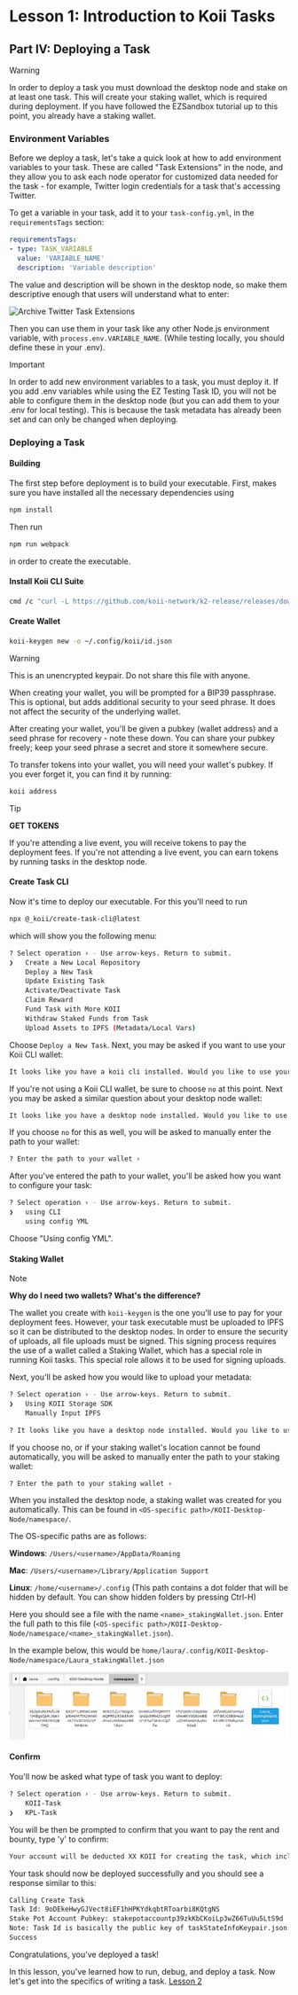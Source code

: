 # Lesson 1: Introduction to Koii Tasks

## Part IV: Deploying a Task

> [!WARNING]
>
> In order to deploy a task you must download the desktop node and stake on at least one task. This will create your staking wallet, which is required during deployment. If you have followed the EZSandbox tutorial up to this point, you already have a staking wallet.
>

### Environment Variables

Before we deploy a task, let's take a quick look at how to add environment variables to your task. These are called "Task Extensions" in the node, and they allow you to ask each node operator for customized data needed for the task - for example, Twitter login credentials for a task that's accessing Twitter.

To get a variable in your task, add it to your `task-config.yml`, in the `requirementsTags` section:

```yml
requirementsTags:
- type: TASK_VARIABLE
  value: 'VARIABLE_NAME'
  description: 'Variable description'
```

The value and description will be shown in the desktop node, so make them descriptive enough that users will understand what to enter:

![Archive Twitter Task Extensions](./imgs/secrets-example.png)

Then you can use them in your task like any other Node.js environment variable, with `process.env.VARIABLE_NAME`. (While testing locally, you should define these in your .env).

> [!IMPORTANT]
>
> In order to add new environment variables to a task, you must deploy it. If you add .env variables while using the EZ Testing Task ID, you will not be able to configure them in the desktop node (but you can add them to your .env for local testing). This is because the task metadata has already been set and can only be changed when deploying.

### Deploying a Task

#### Building

The first step before deployment is to build your executable. First, makes sure you have installed all the necessary dependencies using

```sh
npm install
```

Then run

```sh
npm run webpack
```

in order to create the executable.

#### Install Koii CLI Suite

```sh
cmd /c "curl -L https://github.com/koii-network/k2-release/releases/download/v1.16.2/koii-install-init-x86_64-pc-windows-msvc.exe --output C:\koii-install-tmp\koii-install-init.exe --create-dirs"
```

#### Create Wallet

```sh
koii-keygen new -o ~/.config/koii/id.json
```

> [!WARNING]
>
> This is an unencrypted keypair. Do not share this file with anyone.
>

When creating your wallet, you will be prompted for a BIP39 passphrase. This is optional, but adds additional security to your seed phrase. It does not affect the security of the underlying wallet.

After creating your wallet, you'll be given a pubkey (wallet address) and a seed phrase for recovery - note these down. You can share your pubkey freely; keep your seed phrase a secret and store it somewhere secure.

To transfer tokens into your wallet, you will need your wallet's pubkey. If you ever forget it, you can find it by running:

```sh
koii address
```

> [!TIP]
>
> **GET TOKENS**
>
> If you're attending a live event, you will receive tokens to pay the deployment fees. If you're not attending a live event, you can earn tokens by running tasks in the desktop node.
>

#### Create Task CLI

Now it's time to deploy our executable. For this you'll need to run

```sh
npx @_koii/create-task-cli@latest
```

which will show you the following menu:

```sh
? Select operation › - Use arrow-keys. Return to submit.
❯   Create a New Local Repository
    Deploy a New Task
    Update Existing Task
    Activate/Deactivate Task
    Claim Reward
    Fund Task with More KOII
    Withdraw Staked Funds from Task
    Upload Assets to IPFS (Metadata/Local Vars)
```

Choose `Deploy a New Task`. Next, you may be asked if you want to use your Koii CLI wallet:

```sh
It looks like you have a koii cli installed. Would you like to use your koii cli key (/home/laura/.config/koii/id.json) to deploy this task? › (y/N)
```

If you're not using a Koii CLI wallet, be sure to choose `no` at this point. Next you may be asked a similar question about your desktop node wallet:

```sh
It looks like you have a desktop node installed. Would you like to use your desktop node key (/home/laura/.config/KOII-Desktop-Node/wallets/Laura Work_mainSystemWallet.json) to deploy this task? › (y/N)
```
If you choose `no` for this as well, you will be asked to manually enter the path to your wallet:

```sh
? Enter the path to your wallet ›
```

After you've entered the path to your wallet, you'll be asked how you want to configure your task:

```sh
? Select operation › - Use arrow-keys. Return to submit.
❯   using CLI
    using config YML
```

Choose "Using config YML".

#### Staking Wallet

> [!NOTE]
>
> **Why do I need two wallets? What's the difference?**
>
> The wallet you create with `koii-keygen` is the one you'll use to pay for your deployment fees. However, your task executable must be uploaded to IPFS so it can be distributed to the desktop nodes. In order to ensure the security of uploads, all file uploads must be signed. This signing process requires the use of a wallet called a Staking Wallet, which has a special role in running Koii tasks. This special role allows it to be used for signing uploads.

Next, you'll be asked how you would like to upload your metadata:

```sh
? Select operation › - Use arrow-keys. Return to submit.
❯   Using KOII Storage SDK
    Manually Input IPFS
```

```sh
? It looks like you have a desktop node installed. Would you like to use your desktop node staking key (/home/laura/.config/KOII-Desktop-Node/namespace/Laura Work_stakingWallet.json) to sign this upload to IPFS? › (y/N)
```

If you choose no, or if your staking wallet's location cannot be found automatically, you will be asked to manually enter the path to your staking wallet:

```sh
? Enter the path to your staking wallet ›
```

When you installed the desktop node, a staking wallet was created for you automatically. This can be found in `<OS-specific path>/KOII-Desktop-Node/namespace/`.

The OS-specific paths are as follows:

**Windows**: `/Users/<username>/AppData/Roaming`

**Mac**: `/Users/<username>/Library/Application Support`

**Linux**: `/home/<username>/.config` (This path contains a dot folder that will be hidden by default. You can show hidden folders by pressing Ctrl-H)

Here you should see a file with the name `<name>_stakingWallet.json`. Enter the full path to this file (`<OS-specific path>/KOII-Desktop-Node/namespace/<name>_stakingWallet.json`).

In the example below, this would be `home/laura/.config/KOII-Desktop-Node/namespace/Laura_stakingWallet.json`

![Staking Wallet](./imgs/staking-wallet.png)

#### Confirm

You'll now be asked what type of task you want to deploy:

```sh
? Select operation › - Use arrow-keys. Return to submit.
    KOII-Task
❯   KPL-Task
```

You will be then be prompted to confirm that you want to pay the rent and bounty, type 'y' to confirm:

```sh
Your account will be deducted XX KOII for creating the task, which includes the rent exemption(XX KOII) and bounty amount fees (XX KOII) › (y/N)
```

Your task should now be deployed successfully and you should see a response similar to this:

```sh
Calling Create Task
Task Id: 9oDEkeHwyGJVect8iEF1hHPKYdkqbtRToarbi8KQtgNS
Stake Pot Account Pubkey: stakepotaccountp39zkKbCKoiLp3wZ66TuUu5LtS9d
Note: Task Id is basically the public key of taskStateInfoKeypair.json
Success
```

Congratulations, you've deployed a task!

In this lesson, you've learned how to run, debug, and deploy a task. Now let's get into the specifics of writing a task. [Lesson 2](../Lesson%202/README.md)

